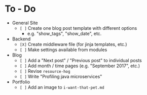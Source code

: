 # To - Do
- General Site
	- `[ ]` Create one blog post template with different options
		- e.g. "show_tags", "show_date", etc.
- Backend
	- `[X]` Create middleware file (for jinja templates, etc.)
	- `[ ]` Make settings available from modules
- Blog
	- `[ ]` Add a "Next post" / "Previous post" to individual posts
	- `[ ]` Add month / time pages (e.g. "September 2017", etc.)
	- `[ ]` Revise `resource-hog`
	- `[ ]` Write "Profiling java microservices"
- Portfolio
	- `[ ]` Add an image to `i-want-that-pet.md`

